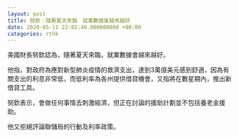 ```yaml
---
layout: post
title: 努欽：隨著夏天來臨　就業數據會越來越好
date: 2020-05-11 22:02:40.000000000 +08:00
categories: rthk
---
```


美國財長努欽認為，隨著夏天來臨，就業數據會越來越好。

他指，對政府為應對新型肺炎疫情的救濟支出，達到3萬億美元感到舒適，因為有關支出的利息非常低，而低利率為各州提供借貸機會，又指將在數星期內，推出新借貸工具。

努欽表示，會做任何事情去刺激經濟，但正在討論的援助計劃並不包括養老金援助。

他又拒絕評論聯儲局的行動及利率政策。
